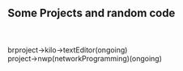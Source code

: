 <html>
<h2> Some Projects and random code</h2>
<br><br>
brproject->kilo->textEditor(ongoing)<br>
project->nwp(networkProgramming)(ongoing)

</html>

